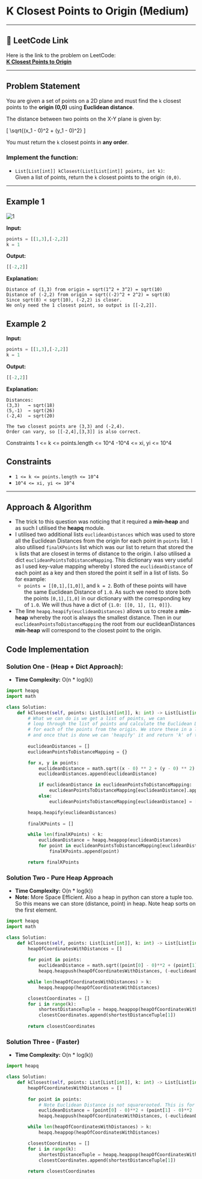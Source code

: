 # K Closest Points to Origin (Medium)

---

## 🔗 LeetCode Link

Here is the link to the problem on LeetCode:  
[**K Closest Points to Origin**](https://leetcode.com/problems/k-closest-points-to-origin/)

---

## Problem Statement

You are given a set of points on a 2D plane and must find the `k` closest points to the **origin (0,0)** using **Euclidean distance**.

The distance between two points on the X-Y plane is given by:

\[
\sqrt{(x_1 - 0)^2 + (y_1 - 0)^2}
\]

You must return the `k` closest points in **any order**.

### **Implement the function:**

- `List[List[int]] kClosest(List[List[int]] points, int k)`:  
  Given a list of points, return the `k` closest points to the origin `(0,0)`.

---

## **Example 1**

![1](https://github.com/user-attachments/assets/f082e24d-32f1-4ae0-88d9-7c3c0f362311)

**Input:**
```python
points = [[1,3],[-2,2]]
k = 1
```

**Output:**
```python
[[-2,2]]
```

**Explanation:**
```plaintext
Distance of (1,3) from origin = sqrt(1^2 + 3^2) = sqrt(10)
Distance of (-2,2) from origin = sqrt((-2)^2 + 2^2) = sqrt(8)
Since sqrt(8) < sqrt(10), (-2,2) is closer.
We only need the 1 closest point, so output is [[-2,2]].
```

## **Example 2**

**Input:**
```python
points = [[1,3],[-2,2]]
k = 1
```

**Output:**
```python
[[-2,2]]
```

**Explanation:**
```plaintext
Distances:
(3,3)   → sqrt(18)
(5,-1)  → sqrt(26)
(-2,4)  → sqrt(20)

The two closest points are (3,3) and (-2,4).
Order can vary, so [[-2,4],[3,3]] is also correct.
```

Constraints
1 <= k <= points.length <= 10^4
-10^4 <= xi, yi <= 10^4

## Constraints

- `1 <= k <= points.length <= 10^4`
- `10^4 <= xi, yi <= 10^4`

---

## Approach & Algorithm
- The trick to this question was noticing that it required a **min-heap** and as such I utilised the **heapq** module.
- I utilised two additional lists `euclideanDistances` which was used to store all the Euclidean Distances from the origin for each point in `points` list. I also utilised `finalKPoints` list which was our list to return that stored the `k` lists that are closest in terms of distance to the origin. I also utilised a dict `euclideanPointsToDistanceMapping`. This dictionary was very useful as I used key-value mapping whereby I stored the `euclideanDistance` of each point as a key and then stored the point it self in a list of lists. So for example:
  - `points = [[0,1],[1,0]]`, and `k = 2`. Both of these points will have the same Euclidean Distance of `1.0`. As such we need to store both the points `[0,1],[1,0]` in our dictionary with the corresponding key of `1.0`. We will thus have a dict of `{1.0: [[0, 1], [1, 0]]}`.
- The line `heapq.heapify(euclideanDistances)` allows us to create a **min-heap** whereby the root is always the smallest distance. Then in our `euclideanPointsToDistanceMapping` the root from our euclideanDistances **min-heap** will correspond to the closest point to the origin.

## Code Implementation

### Solution One - (Heap + Dict Approach):

- **Time Complexity:** O(n \* log(k))

```python
import heapq
import math

class Solution:
    def kClosest(self, points: List[List[int]], k: int) -> List[List[int]]:
        # What we can do is we get a list of points, we can 
        # loop through the list of points and calculate the Euclidean Distance
        # for each of the points from the origin. We store these in a list
        # and once that is done we can 'heapify' it and return 'k' of the points.
        
        euclideanDistances = []
        euclideanPointsToDistanceMapping = {}

        for x, y in points:
            euclideanDistance = math.sqrt((x - 0) ** 2 + (y - 0) ** 2)
            euclideanDistances.append(euclideanDistance)

            if euclideanDistance in euclideanPointsToDistanceMapping:
                euclideanPointsToDistanceMapping[euclideanDistance].append([x, y])
            else:
                euclideanPointsToDistanceMapping[euclideanDistance] = [[x, y]]

        heapq.heapify(euclideanDistances)
        
        finalKPoints = []

        while len(finalKPoints) < k:
            euclideanDistance = heapq.heappop(euclideanDistances)
            for point in euclideanPointsToDistanceMapping[euclideanDistance]:
                finalKPoints.append(point)

        return finalKPoints
```

### Solution Two - Pure Heap Approach

- **Time Complexity:** O(n \* log(k))
- **Note:** More Space Efficient. Also a heap in python can store a tuple too. So this means we can store (distance, point) in heap. Note heap sorts on the first element.

```python
import heapq
import math

class Solution:
    def kClosest(self, points: List[List[int]], k: int) -> List[List[int]]:
        heapOfCoordinatesWithDistances = []
        
        for point in points:
            euclideanDistance = math.sqrt((point[0] - 0)**2 + (point[1] - 0)**2)
            heapq.heappush(heapOfCoordinatesWithDistances, (-euclideanDistance, point))

        while len(heapOfCoordinatesWithDistances) > k:
            heapq.heappop(heapOfCoordinatesWithDistances)

        closestCoordinates = []
        for i in range(k):
            shortestDistanceTuple = heapq.heappop(heapOfCoordinatesWithDistances)
            closestCoordinates.append(shortestDistanceTuple[1])
        
        return closestCoordinates
```

### Solution Three - (Faster)

- **Time Complexity:** O(n \* log(k))

```python
import heapq

class Solution:
    def kClosest(self, points: List[List[int]], k: int) -> List[List[int]]:
        heapOfCoordinatesWithDistances = []
        
        for point in points:
            # Note Euclidean Distance is not squarerooted. This is for performance reasons. Makes it fast.
            euclideanDistance = (point[0] - 0)**2 + (point[1] - 0)**2
            heapq.heappush(heapOfCoordinatesWithDistances, (-euclideanDistance, point))

        while len(heapOfCoordinatesWithDistances) > k:
            heapq.heappop(heapOfCoordinatesWithDistances)

        closestCoordinates = []
        for i in range(k):
            shortestDistanceTuple = heapq.heappop(heapOfCoordinatesWithDistances)
            closestCoordinates.append(shortestDistanceTuple[1])
        
        return closestCoordinates
```
